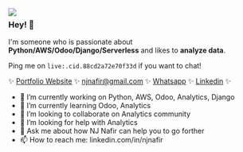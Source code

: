 <img align="left" src="https://orhun.dev/img/crow.png">

### Hey! 👋

I'm someone who is passionate about **Python/AWS/Odoo/Django/Serverless** and likes to **analyze data**.

Ping me on `live:.cid.88cd2a72e70f33d` if you want to chat!

✨ [Portfolio Website](http://njnafir.com) ✨ [njnafir@gmail.com](mailto:njnafir@gmail.com) ✨ [Whatsapp](https://wa.me/8801772318448?text=GitHub) ✨ [Linkedin](https://linkedin.com/in/njnafir) ✨

<!--
**njNafir/njNafir** is a ✨ _special_ ✨ repository because its `README.md` (this file) appears on your GitHub profile.

Here are some ideas to get you started:

- 🔭 I’m currently working on ...
- 🌱 I’m currently learning ...
- 👯 I’m looking to collaborate on ...
- 🤔 I’m looking for help with ...
- 💬 Ask me about ...
- 📫 How to reach me: ...
- 😄 Pronouns: ...
- ⚡ Fun fact: ...
-->

- 🔭 I’m currently working on Python, AWS, Odoo, Analytics, Django
- 🌱 I’m currently learning Odoo, Analytics
- 👯 I’m looking to collaborate on Analytics community
- 🤔 I’m looking for help with Analytics
- 💬 Ask me about how NJ Nafir can help you to go forther
- 📫 How to reach me: linkedin.com/in/njnafir
